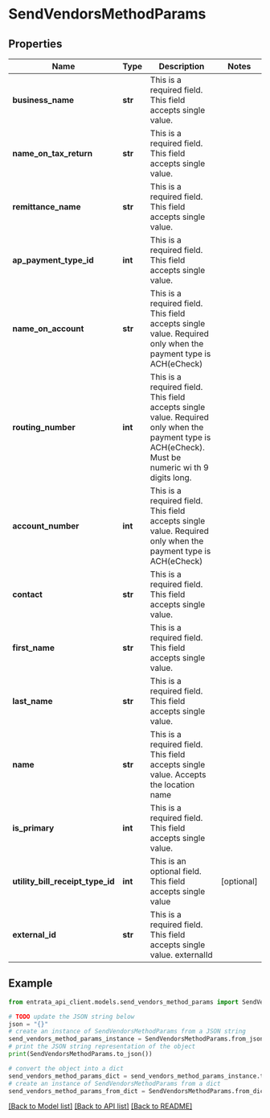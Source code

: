 # SendVendorsMethodParams


## Properties

Name | Type | Description | Notes
------------ | ------------- | ------------- | -------------
**business_name** | **str** | This is a required field. This field accepts single value. | 
**name_on_tax_return** | **str** | This is a required field. This field accepts single value. | 
**remittance_name** | **str** | This is a required field. This field accepts single value. | 
**ap_payment_type_id** | **int** | This is a required field. This field accepts single value. | 
**name_on_account** | **str** | This is a required field. This field accepts single value. Required only when the payment type is ACH(eCheck) | 
**routing_number** | **int** | This is a required field. This field accepts single value. Required only when the payment type is ACH(eCheck). Must be numeric wi th 9 digits long. | 
**account_number** | **int** | This is a required field. This field accepts single value. Required only when the payment type is ACH(eCheck) | 
**contact** | **str** | This is a required field. This field accepts single value. | 
**first_name** | **str** | This is a required field. This field accepts single value. | 
**last_name** | **str** | This is a required field. This field accepts single value. | 
**name** | **str** | This is a required field. This field accepts single value. Accepts the location name | 
**is_primary** | **int** | This is a required field. This field accepts single value. | 
**utility_bill_receipt_type_id** | **int** | This is an optional field. This field accepts single value | [optional] 
**external_id** | **str** | This is a required field. This field accepts single value. externalId | 

## Example

```python
from entrata_api_client.models.send_vendors_method_params import SendVendorsMethodParams

# TODO update the JSON string below
json = "{}"
# create an instance of SendVendorsMethodParams from a JSON string
send_vendors_method_params_instance = SendVendorsMethodParams.from_json(json)
# print the JSON string representation of the object
print(SendVendorsMethodParams.to_json())

# convert the object into a dict
send_vendors_method_params_dict = send_vendors_method_params_instance.to_dict()
# create an instance of SendVendorsMethodParams from a dict
send_vendors_method_params_from_dict = SendVendorsMethodParams.from_dict(send_vendors_method_params_dict)
```
[[Back to Model list]](../README.md#documentation-for-models) [[Back to API list]](../README.md#documentation-for-api-endpoints) [[Back to README]](../README.md)


